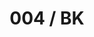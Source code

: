 ---
title: 004 / BK 
link: "https://doof.lnk.to/nofool"
cover: "../../img/BK---No-Fool-Cover-Art-Flat.jpg"
---